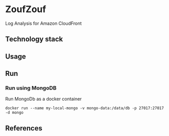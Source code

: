 # ZoufZouf

Log Analysis for Amazon CloudFront

## Technology stack

## Usage

## Run

### Run using MongoDB

Run MongoDb as a docker container

	docker run --name my-local-mongo -v mongo-data:/data/db -p 27017:27017 -d mongo


## References
